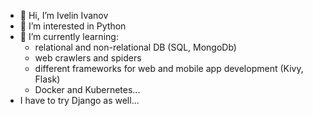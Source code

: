 - 👋 Hi, I’m Ivelin Ivanov
- 👀 I’m interested in Python
- 🌱 I’m currently learning:
  + relational and non-relational DB (SQL, MongoDb)
  + web crawlers and spiders
  + different frameworks for web and mobile app development (Kivy, Flask)
  + Docker and Kubernetes...
- I have to try Django as well...

<!-- - ⚡ Fun fact: --!>

